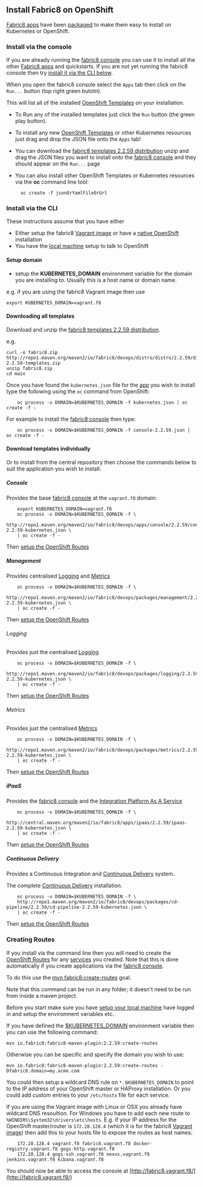 ## Install Fabric8 on OpenShift

[Fabric8 apps](../fabric8Apps.html) have been
[packaged](http://repo1.maven.org/maven2/io/fabric8/devops/distro/distro/2.2.59/distro-2.2.59-templates.zip) to make them easy
to install on Kubernetes or OpenShift.

### Install via the console

If you are already running the [fabric8 console](../console.html) you can use it to install all the
other [Fabric8 apps](../fabric8Apps.html) and quickstarts. If you are not yet running the
fabric8 console then try [install it via the CLI below](#console).

When you open the fabric8 console select the `Apps` tab then click on the `Run...` button (top right green butotn).

This will list all of the installed [OpenShift Templates](http://docs.openshift.org/latest/dev_guide/templates.html)
on your installation.

* To Run any of the installed templates just click the `Run` button (the green play button).
* To install any new [OpenShift Templates](http://docs.openshift.org/latest/dev_guide/templates.html) or
  other Kubernetes resources just drag and drop the JSON file onto the `Apps` tab!
* You can download the [fabric8 templates 2.2.59 distribution](http://repo1.maven.org/maven2/io/fabric8/devops/distro/distro/2.2.59/distro-2.2.59-templates.zip)
  unzip and drag the JSON files you want to install onto the [fabric8 console](../console.html)
  and they should appear on the `Run...` page  
* You can also install other OpenShift Templates or Kubernetes resources via the **oc** command line tool:

        oc create -f jsonOrYamlFileOrUrl

### Install via the CLI

These instructions assume that you have either

* Either setup the fabric8 [Vagrant image](vagrant.html) or have a [native OpenShift](openshift.html) installation
* You have the [local machine](local.html)  setup to talk to OpenShift

#### Setup domain

* setup the **KUBERNETES_DOMAIN** environment variable for the domain you are installing to. Usually this is a host name or domain name.

e.g. if you are using the fabric8 Vagrant image then use

```
export KUBERNETES_DOMAIN=vagrant.f8
```

#### Downloading all templates

Download and unzip the [fabric8 templates 2.2.59 distribution](http://repo1.maven.org/maven2/io/fabric8/devops/distro/distro/2.2.59/distro-2.2.59-templates.zip).

e.g.

```
curl -o fabric8.zip http://repo1.maven.org/maven2/io/fabric8/devops/distro/distro/2.2.59/distro-2.2.59-templates.zip
unzip fabric8.zip
cd main
```

Once you have found the `kubernetes.json` file for the [app](fabric8Apps.html) you wish to install type the following using the `oc` command from OpenShift:

		oc process -v DOMAIN=$KUBERNETES_DOMAIN -f kubernetes.json | oc create -f -

For example to install the [fabric8 console](console.html) then type:

		oc process -v DOMAIN=$KUBERNETES_DOMAIN -f console-2.2.59.json | oc create -f -

#### Download templates individually

Or to install from the central repository then choose the commands below to suit the application you wish to install:

##### Console

Provides the base [fabric8 console](../console.html) at the `vagrant.f8` domain:

		export KUBERNETES_DOMAIN=vagrant.f8
		oc process -v DOMAIN=$KUBERNETES_DOMAIN -f \
		http://repo1.maven.org/maven2/io/fabric8/devops/apps/console/2.2.59/console-2.2.59-kubernetes.json \
		| oc create -f -

Then [setup the OpenShift Routes](#creating-routes)

##### Management

Provides centralised [Logging](logging.html) and [Metrics](metrics.html)

		oc process -v DOMAIN=$KUBERNETES_DOMAIN -f \
		http://repo1.maven.org/maven2/io/fabric8/devops/packages/management/2.2.59/management-2.2.59-kubernetes.json \
		| oc create -f -

Then [setup the OpenShift Routes](#creating-routes)

###### Logging

Provides just the centralised [Logging](../logging.html)

		oc process -v DOMAIN=$KUBERNETES_DOMAIN -f \
		http://repo1.maven.org/maven2/io/fabric8/devops/packages/logging/2.2.59/logging-2.2.59-kubernetes.json \
		| oc create -f -

Then [setup the OpenShift Routes](#creating-routes)

###### Metrics

Provides just the centralised [Metrics](../metrics.html)

		oc process -v DOMAIN=$KUBERNETES_DOMAIN -f \
		http://repo1.maven.org/maven2/io/fabric8/devops/packages/metrics/2.2.59/metrics-2.2.59-kubernetes.json \
		| oc create -f -

Then [setup the OpenShift Routes](#creating-routes)

##### iPaaS

Provides the [fabric8 console](../console.html) and the [Integration Platform As A Service](../ipaas.html)

		oc process -v DOMAIN=$KUBERNETES_DOMAIN -f \
		http://central.maven.org/maven2/io/fabric8/apps/ipaas/2.2.59/ipaas-2.2.59-kubernetes.json \
		| oc create -f -

Then [setup the OpenShift Routes](#creating-routes)

##### Continuous Delivery

Provides a Continuous Integration and [Continuous Delivery](../cdelivery.html) system.

The complete [Continuous Delivery](../cdelivery.html) installation.

		oc process -v DOMAIN=$KUBERNETES_DOMAIN -f \
		http://repo1.maven.org/maven2/io/fabric8/devops/packages/cd-pipeline/2.2.59/cd-pipeline-2.2.59-kubernetes.json \
		| oc create -f -

Then [setup the OpenShift Routes](#creating-routes)

### Creating Routes

If you install via the command line then you will need to create the
[OpenShift Routes](http://docs.openshift.org/latest/admin_guide/router.html) for any [services](../services.html)
you created. Note that this is done automatically if you create applications via the [fabric8 console](../console.html).

To do this use the [mvn fabric8:create-routes](../mavenFabric8CreateRoutes.html) goal.

Note that this command can be run in any folder; it doesn't need to be run from inside a maven project.

Before you start make sure you have [setup your local machine](local.html) have logged in
and setup the environment variables etc.

If you have defined the [$KUBERNETES_DOMAIN](#setup-domain) environment variable then you can use the following command:

    mvn io.fabric8:fabric8-maven-plugin:2.2.59:create-routes

Otherwise you can be specific and specify the domain you wish to use:

    mvn io.fabric8:fabric8-maven-plugin:2.2.59:create-routes -Dfabric8.domain=my.acme.com

You could then setup a wildcard DNS rule on `*.$KUBERNETES_DOMAIN` to point to the IP address of your OpenShift
master or HAProxy installation. Or you could add custom entries to your `/etc/hosts` file for each service.

If you are using the Vagrant image with Linux or OSX you already have wildcard DNS resoultion. For Windows you have to
add each new route to `%WINDIR%\System32\drivers\etc\hosts`. E.g. if your IP address for the OpenShift
master/router is `172.28.128.4` (which it is for the fabric8 [Vagrant image](vagrant.html)) then
add this to your hosts file to expose  the routes as host names:

		172.28.128.4 vagrant.f8 fabric8.vagrant.f8 docker-registry.vagrant.f8 gogs-http.vagrant.f8
		172.28.128.4 gogs-ssh.vagrant.f8 nexus.vagrant.f8 jenkins.vagrant.f8 kibana.vagrant.f8

You should now be able to access the console at [http://fabric8.vagrant.f8/](http://fabric8.vagrant.f8/)
